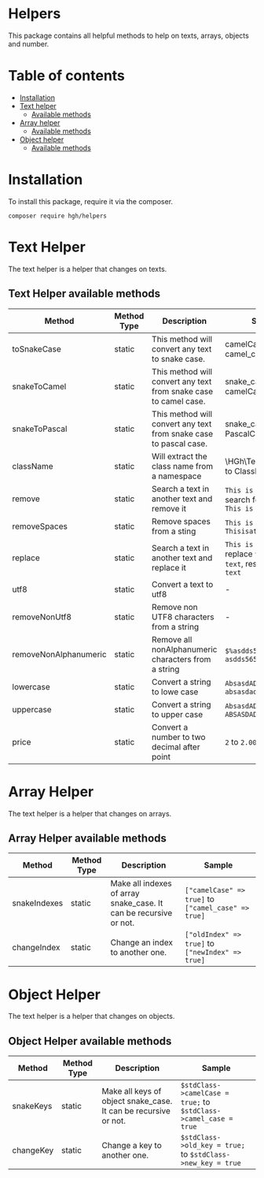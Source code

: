 # Helpers
This package contains all helpful methods to help on texts, arrays, objects and number.

# Table of contents
 - [Installation](#installation)
 - [Text helper](#text-helper)
   - [Available methods](#text-helper-available-methods)
 - [Array helper](#array-helper)
   - [Available methods](#array-helper-available-methods)
 - [Object helper](#object-helper)
   - [Available methods](#object-helper-available-methods)


# Installation
To install this package, require it via the composer.  
``` 
composer require hgh/helpers
``` 

# Text Helper
The text helper is a helper that changes on texts.
## Text Helper available methods 

|Method|Method Type|Description|Sample|
|---|---|---|---|
|toSnakeCase|static|This method will convert any text to snake case.|camelCase to camel_case|
|snakeToCamel|static|This method will convert any text from snake case to camel case.|snake_case to camelCase|
|snakeToPascal|static|This method will convert any text from snake case to pascal case.|snake_case to PascalCase|
|className|static|Will extract the class name from a namespace|\HGh\Test\ClassName to ClassName|
|remove|static|Search a text in another text and remove it|`This is a test`, search for test, result `This is a `| 
|removeSpaces|static|Remove spaces from a sting|`This is a test`, result `Thisisatest`| 
|replace|static|Search a text in another text and replace it|`This is a test`, replace `test` with `text`, result `This is a text`| 
|utf8|static|Convert a text to utf8|-| 
|removeNonUtf8|static|Remove non UTF8 characters from a string|-| 
|removeNonAlphanumeric|static|Remove all nonAlphanumeric characters from a string|`$%asdds565` to `asdds565`| 
|lowercase|static|Convert a string to lowe case|`AbsasdADK` to `absasdadk`| 
|uppercase|static|Convert a string to upper case|`AbsasdADK` to `ABSASDADK`| 
|price|static|Convert a number to two decimal after point|`2` to `2.00`| 

# Array Helper
The text helper is a helper that changes on arrays.
## Array Helper available methods

|Method|Method Type|Description|Sample|
|---|---|---|---|
|snakeIndexes|static|Make all indexes of array snake_case. It can be recursive or not.|```["camelCase" => true]``` to ```["camel_case" => true]```|
|changeIndex|static|Change an index to another one.|```["oldIndex" => true]``` to ```["newIndex" => true]```|

# Object Helper
The text helper is a helper that changes on objects.
## Object Helper available methods

|Method|Method Type|Description|Sample|
|---|---|---|---|
|snakeKeys|static|Make all keys of object snake_case. It can be recursive or not.|```$stdClass->camelCase = true;``` to ```$stdClass->camel_case = true```|
|changeKey|static|Change a key to another one.|```$stdClass->old_key = true;``` to ```$stdClass->new_key = true```|